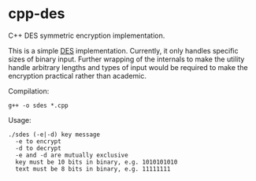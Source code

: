 # cpp-des
C++ DES symmetric encryption implementation.

This is a simple [DES](https://en.wikipedia.org/wiki/Data_Encryption_Standard) implementation. Currently, it only handles specific sizes of binary input. Further wrapping of the internals to make the utility handle arbitrary lengths and types of input would be required to make the encryption practical rather than academic.

Compilation:

    g++ -o sdes *.cpp

Usage:

    ./sdes (-e|-d) key message
      -e to encrypt
      -d to decrypt
      -e and -d are mutually exclusive
      key must be 10 bits in binary, e.g. 1010101010
      text must be 8 bits in binary, e.g. 11111111
